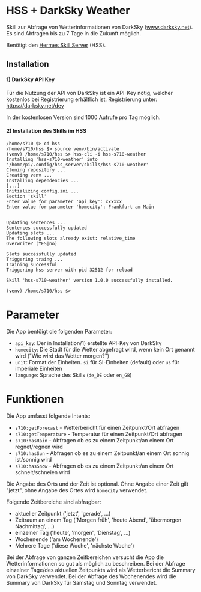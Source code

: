 # HSS + DarkSky Weather

Skill zur Abfrage von Wetterinformationen von DarkSky (www.darksky.net). Es sind Abfragen bis zu 7 Tage in die Zukunft möglich.

Benötigt den [Hermes Skill Server](https://github.com/patrickjane/hss-server) (HSS).

## Installation

#### 1) DarkSky API Key

Für die Nutzung der API von DarkSky ist ein API-Key nötig, welcher kostenlos bei Registrierung erhältlich ist. Registrierung unter: https://darksky.net/dev

In der kostenlosen Version sind 1000 Aufrufe pro Tag möglich.

#### 2) Installation des Skills im HSS

```
/home/s710 $> cd hss
/home/s710/hss $> source venv/bin/activate
(venv) /home/s710/hss $> hss-cli -i hss-s710-weather
Installing 'hss-s710-weather' into '/home/pi/.config/hss_server/skills/hss-s710-weather'
Cloning repository ...
Creating venv ...
Installing dependencies ...
[...]
Initializing config.ini ...
Section 'skill'
Enter value for parameter 'api_key': xxxxxx
Enter value for parameter 'homecity': Frankfurt am Main


Updating sentences ...
Sentences successfully updated
Updating slots ...
The following slots already exist: relative_time
Overwrite? (YES|no)

Slots successfully updated
Triggering traing ...
Training successful
Triggering hss-server with pid 32512 for reload

Skill 'hss-s710-weather' version 1.0.0 successfully installed.

(venv) /home/s710/hss $>
```

# Parameter

Die App bentöigt die folgenden Parameter:

- `api_key`: Der in Installation/1) erstellte API-Key von DarkSky
- `homecity`: Die Stadt für die Wetter abgefragt wird, wenn kein Ort genannt wird ("Wie wird das Wetter morgen?")
- `unit`: Format der Einheiten. `si` für SI-Einheiten (default) oder `us` für imperiale Einheiten
- `language`: Sprache des Skills (`de_DE` oder `en_GB`)

# Funktionen

Die App umfasst folgende Intents:

- `s710:getForecast` - Wetterbericht für einen Zeitpunkt/Ort abfragen
- `s710:getTemperature` - Temperatur für einen Zeitpunkt/Ort abfragen
- `s710:hasRain` - Abfragen ob es zu einem Zeitpunkt/an einem Ort regnet/regnen wird
- `s710:hasSun` - Abfragen ob es zu einem Zeitpunkt/an einem Ort sonnig ist/sonnig wird
- `s710:hasSnow` - Abfragen ob es zu einem Zeitpunkt/an einem Ort schneit/schneien wird

Die Angabe des Orts und der Zeit ist optional. Ohne Angabe einer Zeit gilt "jetzt", ohne Angabe des Ortes wird  `homecity` verwendet.

Folgende Zeitbereiche sind abfragbar:

- aktueller Zeitpunkt ('jetzt', 'gerade', ...)
- Zeitraum an einem Tag ('Morgen früh', 'heute Abend', 'übermorgen Nachmittag', ...)
- einzelner Tag ('heute', 'morgen', 'Dienstag', ...)
- Wochenende ('am Wochenende')
- Mehrere Tage ('diese Woche', 'nächste Woche')

Bei der Abfrage von ganzen Zeitbereichen versucht die App die Wetterinformationen so gut als möglich zu beschreiben. Bei der Abfrage einzelner Tage/des aktuellen Zeitpunkts wird als Wetterbericht die Summary von DarkSky verwendet.
Bei der Abfrage des Wochenendes wird die Summary von DarkSky für Samstag und Sonntag verwendet.

